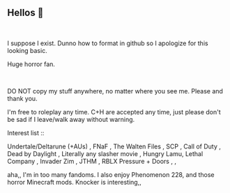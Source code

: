 ## Hellos 👋
‎ 

  I suppose I exist. Dunno how to format in github so I apologize for this looking basic.

  Huge horror fan.

‎ 
‎ 

  DO NOT copy my stuff anywhere, no matter where you see me. Please and thank you.

I'm free to roleplay any time. C+H are accepted any time, just please don't be sad if I leave/walk away without warning.


 

  
Interest list ::
 
Undertale/Deltarune (+AUs) , FNaF , The Walten Files , SCP , Call of Duty , Dead by Daylight , Literally any slasher movie , Hungry Lamu, Lethal Company , Invader Zim , JTHM , RBLX Pressure + Doors , ,
 
aha,, I'm in too many fandoms. I also enjoy Phenomenon 228, and those horror Minecraft mods. Knocker is interesting,,
